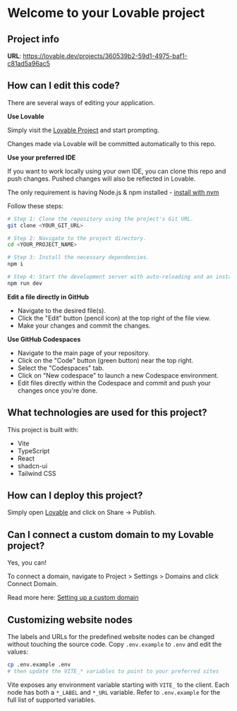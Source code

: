 # Welcome to your Lovable project

## Project info

**URL**: https://lovable.dev/projects/360539b2-59d1-4975-baf1-c81ad5a96ac5

## How can I edit this code?

There are several ways of editing your application.

**Use Lovable**

Simply visit the [Lovable Project](https://lovable.dev/projects/360539b2-59d1-4975-baf1-c81ad5a96ac5) and start prompting.

Changes made via Lovable will be committed automatically to this repo.

**Use your preferred IDE**

If you want to work locally using your own IDE, you can clone this repo and push changes. Pushed changes will also be reflected in Lovable.

The only requirement is having Node.js & npm installed - [install with nvm](https://github.com/nvm-sh/nvm#installing-and-updating)

Follow these steps:

```sh
# Step 1: Clone the repository using the project's Git URL.
git clone <YOUR_GIT_URL>

# Step 2: Navigate to the project directory.
cd <YOUR_PROJECT_NAME>

# Step 3: Install the necessary dependencies.
npm i

# Step 4: Start the development server with auto-reloading and an instant preview.
npm run dev
```

**Edit a file directly in GitHub**

- Navigate to the desired file(s).
- Click the "Edit" button (pencil icon) at the top right of the file view.
- Make your changes and commit the changes.

**Use GitHub Codespaces**

- Navigate to the main page of your repository.
- Click on the "Code" button (green button) near the top right.
- Select the "Codespaces" tab.
- Click on "New codespace" to launch a new Codespace environment.
- Edit files directly within the Codespace and commit and push your changes once you're done.

## What technologies are used for this project?

This project is built with:

- Vite
- TypeScript
- React
- shadcn-ui
- Tailwind CSS

## How can I deploy this project?

Simply open [Lovable](https://lovable.dev/projects/360539b2-59d1-4975-baf1-c81ad5a96ac5) and click on Share -> Publish.

## Can I connect a custom domain to my Lovable project?

Yes, you can!

To connect a domain, navigate to Project > Settings > Domains and click Connect Domain.

Read more here: [Setting up a custom domain](https://docs.lovable.dev/tips-tricks/custom-domain#step-by-step-guide)

## Customizing website nodes

The labels and URLs for the predefined website nodes can be changed without
touching the source code. Copy `.env.example` to `.env` and edit the values:

```bash
cp .env.example .env
# then update the VITE_* variables to point to your preferred sites
```

Vite exposes any environment variable starting with `VITE_` to the client. Each
node has both a `*_LABEL` and `*_URL` variable. Refer to `.env.example` for the
full list of supported variables.
